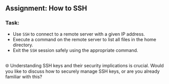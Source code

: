 ## Assignment: How to SSH


### Task:

- Use `SSH` to connect to a remote server with a given IP address.
- Execute a command on the remote server to list all files in the home directory.
- Exit the `SSH` session safely using the appropriate command.

<br>
🌐 Understanding SSH keys and their security implications is crucial. Would you like to discuss how to securely manage SSH keys, or are you already familiar with this?